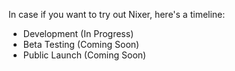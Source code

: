 In case if you want to try out Nixer, here's a timeline:

- Development (In Progress)
- Beta Testing (Coming Soon)
- Public Launch (Coming Soon)
